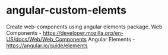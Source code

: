 # angular-custom-elemts
Create web-components using angular elements package.
Web Components - https://developer.mozilla.org/en-US/docs/Web/Web_Components
Angular Elements - https://angular.io/guide/elements
